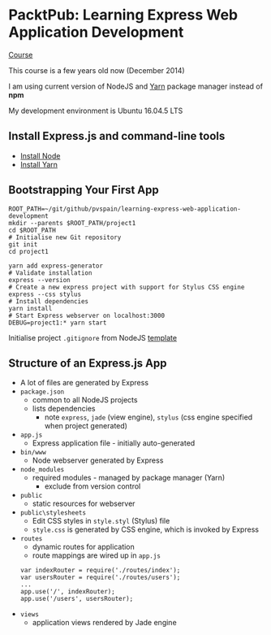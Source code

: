# PacktPub: Learning Express Web Application Development

[Course][1]

This course is a few years old now (December 2014)

I am using current version of NodeJS and [Yarn][2] package manager instead of **npm**

My development environment is Ubuntu 16.04.5 LTS

## Install Express.js and command-line tools

- [Install Node][4]
- [Install Yarn][3]

## Bootstrapping Your First App

```[Bash]
ROOT_PATH=~/git/github/pvspain/learning-express-web-application-development
mkdir --parents $ROOT_PATH/project1
cd $ROOT_PATH
# Initialise new Git repository
git init
cd project1

yarn add express-generator
# Validate installation
express --version
# Create a new express project with support for Stylus CSS engine
express --css stylus
# Install dependencies
yarn install
# Start Express webserver on localhost:3000
DEBUG=project1:* yarn start
```

Initialise project `.gitignore` from NodeJS [template][5]

## Structure of an Express.js App

- A lot of files are generated by Express
- `package.json`
    - common to all NodeJS projects
    - lists dependencies
        - note `express`, `jade` (view engine), `stylus` (css engine specified when project generated)
- `app.js`
    - Express application file - initially auto-generated
- `bin/www`
    - Node webserver generated by Express
- `node_modules`
    - required modules - managed by package manager (Yarn)
        - exclude from version control
- `public`
    - static resources for webserver
- `public\stylesheets`
    - Edit CSS styles in `style.styl` (Stylus) file
    - `style.css` is generated by CSS engine, which is invoked by Express
- `routes`
    - dynamic routes for application
    - route mappings are wired up in `app.js`
    ```
    var indexRouter = require('./routes/index');
    var usersRouter = require('./routes/users');
    ...
    app.use('/', indexRouter);
    app.use('/users', usersRouter);
    ```  
- `views`
    - application views rendered by Jade engine

[1]: https://www.packtpub.com/mapt/video/video/9781783989881
[2]: https://yarnpkg.com/en/
[3]: https://yarnpkg.com/en/docs/install#debian-stable
[4]: https://nodejs.org/en/download/package-manager/#debian-and-ubuntu-based-linux-distributions
[5]: https://raw.githubusercontent.com/github/gitignore/master/Node.gitignore